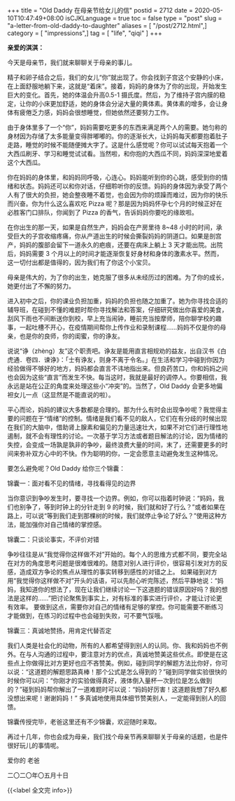 +++
title = "Old Daddy 在母亲节给女儿的信"
postid = 2712
date = 2020-05-10T10:47:49+08:00
isCJKLanguage = true
toc = false
type = "post"
slug = "a-letter-from-old-daddy-to-daughter"
aliases = [ "/post/2712.html",]
category = [ "impressions",]
tag = [ "life", "qiqi" ]
+++

**亲爱的淇淇：**

今天是母亲节，我们就来聊聊关于母亲的事儿。 <!--more-->

精子和卵子结合之后，我们的女儿“你”就出现了。你会找到子宫这个安静的小床，在上面舒服地躺下来，这就是“着床”。接着，妈妈的身体为了你的出现，开始发生巨大的变化。首先，她的体温会升高0.5-1 摄氏度。然后，为了维持子宫内膜的稳定，让你的小床更加舒适，她的身体会分泌大量的黄体素。黄体素的增多，会让身体有疲倦乏力感，妈妈会很想睡觉，但她依然还要努力工作。

由于身体里多了一个“你”，妈妈需要吃更多的东西来满足两个人的需要。她匀称的身材因为存储了太多能量变得胖嘟嘟的。你的逐渐长大，让妈妈每天都要抱着肚子走路，睡觉的时候不能随便摊大字了。这是什么感觉呢？你可以试试每天抱着一个大西瓜刷牙、学习和睡觉试试看。当然啦，和你抱的大西瓜不同，妈妈深深地爱着这个大西瓜。

你在妈妈的身体里，和妈妈同呼吸，心连心。妈妈能听到你的心跳，感受到你的情绪和状态。妈妈还可以和你对话，仔细聆听你的反馈。妈妈的身体因为承受了两个人有了很大的负担，她会整夜睡不着觉，也会因为你的烦躁而难过，因为你的快乐而兴奋。你为什么这么喜欢吃 Pizza 呢？那是因为妈妈怀孕七个月的时候正好在必胜客门口排队，你闻到了 Pizza 的香气，告诉妈妈你要吃的缘故啦。

在你出生的那一天，如果是自然生产，妈妈会在产房里待 8~48 小时的时间，承受巨大的子宫收缩疼痛，你从产道出生的时候会撕裂妈妈的阴道口。如果是剖宫产，妈妈的腹部会留下一道永久的疤痕，还要在病床上躺上 3 天才能出院。出院后，妈妈需要 3 个月以上的时间才能逐渐恢复好身材和身体的激素水平。然而，这一切付出都是值得的，因为我们有了你这个小宝贝。

母亲是伟大的，为了你的出生，她克服了很多从未经历过的困难。为了你的成长，她更付出了不懈的努力。

进入初中之后，你的课业负担加重，妈妈的负担也随之加重了。她为你寻找合适的辅导班，在碰到不懂的难题时帮你寻找解法和答案，仔细研究做出你喜爱的美食，刮风下雨也不间断送你到校，早上充当闹钟，睡前充当按摩师，陪你聊学校的趣事，一起吐槽不开心，在疫情期间帮你上传作业和录制课程……妈妈不仅是你的母亲，也是你的良师，你的闺蜜，你的诤友。

说说“诤（zhèng）友”这个职责吧。诤友是能用直言相规劝的益友，出自汉书《白虎通．卷四．谏诤》：「士有诤友，则身不离于令名。」在生活和学习中碰到你因为经验做得不够好的地方，妈妈都会直言不讳地指出来。但良药苦口，你和妈妈之间也会因为这些“直言”而发生不快。每当这时，我就是最好的调停人。你要相信，我永远是站在公正的角度来处理这些小“冲突”的。当然了，Old Daddy 会更多地偏袒女儿一点（这显然是不能直说的啦）。

平心而论，妈妈的建议大多数都是合理的。那为什么有时会出现争吵呢？我觉得主要的问题在于“情绪”的控制。情绪是我们看不见的敌人，它们在有分歧的时候出现在我们的大脑中，借助肾上腺素和偏见的力量迅速壮大，如果不对它们进行理性地遏制，就不会有理性的讨论。一次基于学习方法或者题目解法的讨论，因为情绪的失控，会变成一场孰是孰非的争吵，最终浪费大量的时间，末了，还需要更多的时间来弥补双方心中的不快。作为聪明的你，一定会愿意主动避免发生这种情况。

要怎么避免呢？Old Daddy 给你三个锦囊：

锦囊一：面对看不见的情绪，寻找看得见的边界

当你意识到争吵发生时，要寻找一个边界。例如，你可以指着时钟说：“妈妈，我们也别争了，等到时钟上的分针走到 9 的时候，我们就和好了行么？”或者如果在路上，可以说“等到我们走到那棵树的时候，我们就停止争论了好么？”使用这种方法，能加强你对自己情绪的掌控感。

锦囊二：只谈论事实，不评价对错

争吵往往是从“我觉得你这样做不对”开始的。每个人的思维方式都不同，要完全站在对方的角度思考问题是很难很难的。随意对别人进行评价，很容易引发对方的反感，造成双方争论的焦点从理性的事实转移到感性的对错之上。
如果碰到对方用“我觉得你这样做不对”开头的话语，可以先耐心听完陈述，然后平静地说：“妈妈，我知道你的想法了，现在让我们继续讨论一下这道题的错误原因好吗？我的想法是这样的……”把讨论聚焦到事实上，对有标准的事实进行评价，才能让讨论更有效率。
要做到这点，需要你对自己的情绪有足够的掌控。你可能需要不断练习才能做到，在练习的过程中也会碰到失败，可不要气馁哦。

锦囊三：真诚地赞扬，用肯定代替否定

我们人类是社会化的动物，所有的人都希望得到别人的认同。你、我和妈妈也不例外。在与人沟通的过程中，要注意对方的优点，真诚地赞美这些优点。即使是在这些点上你做得比对方更好也应不吝赞美。例如，碰到同学的解题方法比你好，你可以说：“这道题的解题思路真棒！那个公式是怎么得到的？”碰到同学做实验很快的时候你可以问：“你刚才的实验做得真好，液体倒入量杯一次到位是怎么做到的？”碰到妈妈帮你解出了一道难题时可以说：“妈妈好厉害！这道题我想了好久都没想出来呢！谢谢妈妈！”
多真诚地使用具体细节赞美别人，一定能得到别人的回馈。

锦囊传授完毕，老爸这里还有不少锦囊，欢迎随时来取。

再过十几年，你也会成为母亲，我们找个母亲节再来聊聊关于母亲的话题，也是件很好玩儿的事情呢。

爱你的
老爸

二〇二〇年〇五月十日

{{<label 全文完 info>}}